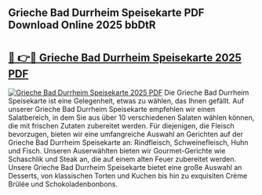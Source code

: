 ## Grieche Bad Durrheim Speisekarte PDF Download Online 2025 bbDtR

# <h2><a href="http://gc9r8kk.nevu.top/?p=Grieche+Bad+Durrheim+Speisekarte">🔗 👉🔴 Grieche Bad Durrheim Speisekarte 2025 PDF</a></h2>

[![Grieche Bad Durrheim Speisekarte 2025 PDF](https://i.imgur.com/dBaPXMq.png)](http://gc9r8kk.nevu.top/?p=Grieche+Bad+Durrheim+Speisekarte)
Die Grieche Bad Durrheim Speisekarte ist eine Gelegenheit, etwas zu wählen, das Ihnen gefällt. Auf unserer Grieche Bad Durrheim Speisekarte empfehlen wir einen Salatbereich, in dem Sie aus über 10 verschiedenen Salaten wählen können, die mit frischen Zutaten zubereitet werden. Für diejenigen, die Fleisch bevorzugen, bieten wir eine umfangreiche Auswahl an Gerichten auf der Grieche Bad Durrheim Speisekarte an: Rindfleisch, Schweinefleisch, Huhn und Fisch. Unseren Auserwählten bieten wir Gourmet-Gerichte wie Schaschlik und Steak an, die auf einem alten Feuer zubereitet werden. Unsere Grieche Bad Durrheim Speisekarte bietet eine große Auswahl an Desserts, von klassischen Torten und Kuchen bis hin zu exquisiten Crème Brûlée und Schokoladenbonbons.
